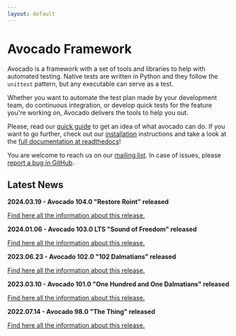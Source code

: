 ```yaml
---
layout: default
---
```


# Avocado Framework

Avocado is a framework with a set of tools and libraries to help with automated testing. Native tests are written in Python and they follow the `unittest` pattern, but any executable can serve as a test.

Whether you want to automate the test plan made by your development team, do continuous integration, or develop quick tests for the feature you're working on, Avocado delivers the tools to help you out.

Please, read our [quick guide](./quickguide.html) to get an idea of what avocado can do. If you want to go further, check out our [installation](./installation.html) instructions and take a look at the [full documentation at readthedocs](https://avocado-framework.readthedocs.io/en/latest/)!

You are welcome to reach us on our [mailing list](https://www.redhat.com/mailman/listinfo/avocado-devel). In case of issues, please [report a bug in GitHub](https://github.com/avocado-framework/avocado/issues/new/choose).

<script src="https://asciinema.org/a/z29nmfykku0lRdYDV5YLZSzW5.js" id="asciicast-z29nmfykku0lRdYDV5YLZSzW5" autoplay=1 preload=1 data-theme="solarized-dark" async></script>


## Latest News

**2024.03.19 - Avocado 104.0 "Restore Roint" released**

[Find here all the information about this release.](https://avocado-framework.readthedocs.io/en/latest/releases/104_0.html)

**2024.01.06 - Avocado 103.0 LTS "Sound of Freedom" released**

[Find here all the information about this release.](https://avocado-framework.readthedocs.io/en/latest/releases/lts/103_0.html)

**2023.06.23 - Avocado 102.0 "102 Dalmatians" released**

[Find here all the information about this release.](https://avocado-framework.readthedocs.io/en/latest/releases/102_0.html)

**2023.03.10 - Avocado 101.0 "One Hundred and One Dalmatians" released**

[Find here all the information about this release.](https://avocado-framework.readthedocs.io/en/latest/releases/101_0.html)

**2022.07.14 - Avocado 98.0 "The Thing" released**

[Find here all the information about this release.](https://avocado-framework.readthedocs.io/en/latest/releases/98_0.html)
